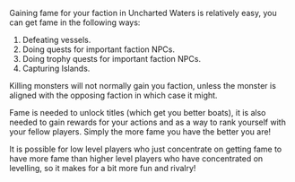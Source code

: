 Gaining fame for your faction in Uncharted Waters is relatively easy, you can get fame in the following ways:

1.  Defeating vessels.
2.  Doing quests for important faction NPCs.
3.  Doing trophy quests for important faction NPCs.
4.  Capturing Islands.

Killing monsters will not normally gain you faction, unless the monster is aligned with the opposing faction in which case it might.

Fame is needed to unlock titles (which get you better boats), it is also needed to gain rewards for your actions and as a way to rank yourself with your fellow players. Simply the more fame you have the better you are!

It is possible for low level players who just concentrate on getting fame to have more fame than higher level players who have concentrated on levelling, so it makes for a bit more fun and rivalry!